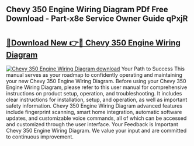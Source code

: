 ## Chevy 350 Engine Wiring Diagram PDf Free Download - Part-x8e Service Owner Guide qPxjR

# <h2><a href="http://dfi0hdq.blite.top/?on=Chevy+350+Engine+Wiring+Diagram">🔗Download New 👉🔴 Chevy 350 Engine Wiring Diagram</a></h2>

[![Chevy 350 Engine Wiring Diagram download](https://i.imgur.com/lujVjoI.png)](http://dfi0hdq.blite.top/?on=Chevy+350+Engine+Wiring+Diagram)
Your Path to Success This manual serves as your roadmap to confidently operating and maintaining your new Chevy 350 Engine Wiring Diagram. Before using your Chevy 350 Engine Wiring Diagram, please refer to this user manual for comprehensive instructions on product setup, operation, and troubleshooting. It includes clear instructions for installation, setup, and operation, as well as important safety information. Chevy 350 Engine Wiring Diagram advanced features include fingerprint scanning, smart home integration, automatic software updates, and customizable voice commands, all of which can be accessed and customized through the user interface. Your Feedback is Important Chevy 350 Engine Wiring Diagram. We value your input and are committed to continuous improvement.
